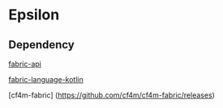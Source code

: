 # Epsilon
## Dependency
[fabric-api](https://www.curseforge.com/minecraft/mc-mods/fabric-api)

[fabric-language-kotlin](https://www.curseforge.com/minecraft/mc-mods/fabric-language-kotlin)

[cf4m-fabric] (https://github.com/cf4m/cf4m-fabric/releases)